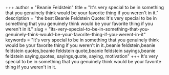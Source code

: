 +++
author = "Beanie Feldstein"
title = "It's very special to be in something that you genuinely think would be your favorite thing if you weren't in it."
description = "the best Beanie Feldstein Quote: It's very special to be in something that you genuinely think would be your favorite thing if you weren't in it."
slug = "its-very-special-to-be-in-something-that-you-genuinely-think-would-be-your-favorite-thing-if-you-werent-in-it"
keywords = "It's very special to be in something that you genuinely think would be your favorite thing if you weren't in it.,beanie feldstein,beanie feldstein quotes,beanie feldstein quote,beanie feldstein sayings,beanie feldstein saying,quotes, sayings,quote, saying, motivation"
+++
It's very special to be in something that you genuinely think would be your favorite thing if you weren't in it.
